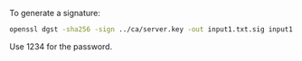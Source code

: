 To generate a signature:

```sh
openssl dgst -sha256 -sign ../ca/server.key -out input1.txt.sig input1.txt
```

Use 1234 for the password.
